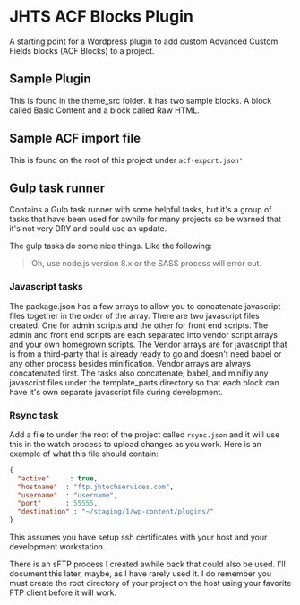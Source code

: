 # JHTS ACF Blocks Plugin

A starting point for a Wordpress plugin to add custom Advanced Custom Fields blocks (ACF Blocks) to a project.

## Sample Plugin
This is found in the theme_src folder.  It has two sample blocks.  A block called Basic Content and a block called Raw HTML.

## Sample ACF import file
This is found on the root of this project under `acf-export.json'`

## Gulp task runner
Contains a Gulp task runner with some helpful tasks, but it's a group of tasks that have been used for awhile for many projects so be warned that it's not very DRY and could use an update.

The gulp tasks do some nice things.  Like the following:

  > Oh, use node.js version 8.x or the SASS process will error out.

### Javascript tasks
The package.json has a few arrays to allow you to concatenate javascript files together in the order of the array.  There are two javascript files created.  One for admin scripts and the other for front end scripts.
The admin and front end scripts are each separated into vendor script arrays and your own homegrown scripts. The Vendor arrays are for javascript that is from a third-party that is already ready to go and doesn't need babel or any other process besides minification.  Vendor arrays are always concatenated first.
The tasks also concatenate, babel, and minifiy any javascript files under the template_parts directory so that each block can have it's own separate javascript file during development.

### Rsync task
Add a file to under the root of the project called `rsync.json` and it will use this in the watch process to upload changes as you work.  Here is an example of what this file should contain:
```json
{
  "active"     : true,
  "hostname"  : "ftp.jhtechservices.com",
  "username"  : "username",
  "port"      : 55555,
  "destination" : "~/staging/1/wp-content/plugins/"
}

```

This assumes you have setup ssh certificates with your host and your development workstation.

There is an sFTP process I created awhile back that could also be used.  I'll document this later, maybe, as I have rarely used it.  I do remember you must create the root directory of your project on the host using your favorite FTP client before it will work.



